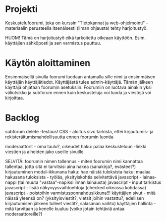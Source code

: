 
# Projekti

Keskustelufoorumi, joka on kurssin "Tietokannat ja web-ohjelmointi" -materiaalin perusteella itsenäisesti (ilman ohjausta) tehty harjoitustyö.

HUOM! Tämä on harjoitustyö eikä tarkoitettu oikeaan käyttöön. Esim. käyttäjien sähköposti ja sen varmistus puuttuu.


# Käytön aloittaminen

Ensimmäisellä sivulla foorumi luodaan antamalla sille nimi ja ensimmäisen käyttäjän käyttäjätiedot. Käyttäjästä tulee admin-käyttäjä. Tämän jälkeen käyttäjä ohjataan foorumin asetuksiin. Foorumiin on luotava ainakin yksi väliotsikko ja subforum ennen kuin keskusteluja voi luoda ja viestejä voi kirjoittaa.


# Backlog

subforum delete -testaus!
CSS - aloitus sivu
tarkista, ettei kirjautumis- ja rekisteräitumismahdollisuutta ennen foorumin luontia

moderaattorit - oma taulu?, oikeudet
haku: palaa keskusteluun -linkki
viestien ja aiheiden jako useille sivuille


SELVITÄ:
foorumin nimen tallennus - miten foorumin nimi kannattaa tallentaa, jotta sitä ei tarvitsisi aina hakea (sanakirja?, evästeet?)
kirjautuminen modal-ikkunana
haku: hae näistä tuloksista
haku: maalaa hakusana tuloksista - työläs, yksityiskohtia selvitettävä
javascript - lainaa-nappi (tai muuta "vastaa"-napiksi ilman lainausta)
javascript - input tarkistus
javascript - lisää näkyvyysvaihtoehtoja (checked oikeassa kohdassa)
javascript - poistoihin varmistusponnahdusikkuna!!!
käyttäjien sivut - mitä näissä yleensä on? (yksityisviestit?, vietsit joihin vastattu?, edellisen kirjautumisen jälkeen tulleet viestit?, salasanan vaihto)
käyttäjien hallinta - mitä tarvitaan ja kenelle kuuluu (voiko jotain tehtäviä antaa moderaattoreille?)


